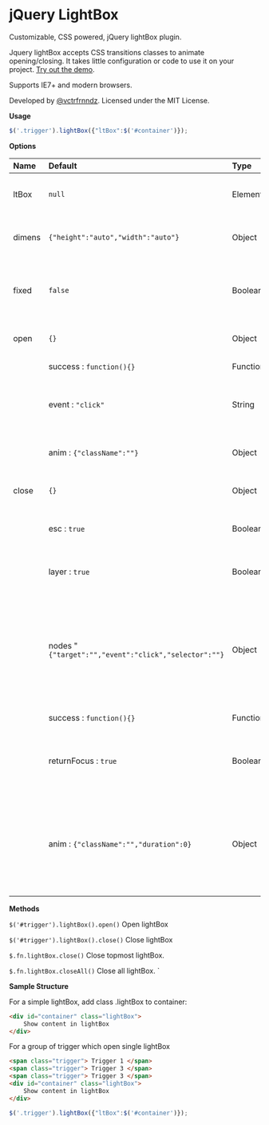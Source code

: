 jQuery LightBox
================

Customizable, CSS powered, jQuery lightBox plugin.

Jquery lightBox accepts CSS transitions classes to animate opening/closing. It takes little configuration or code to use it on your project. [Try out the demo](//vctrfrnndz.github.io/jquery-accordion).

Supports IE7+ and modern browsers.

Developed by [@vctrfrnndz](//vctrfrnndz.com). Licensed under the MIT License.

**Usage**

```javascript
$('.trigger').lightBox({"ltBox":$('#container')});
```

**Options**

Name             | Default   | Type              | Description
:----------------|:----------|:----------------- |:-----------
ltBox            | `null`                        | Element | HTML element to be shown in lightBox.               
dimens           | `{"height":"auto","width":"auto"}`| Object  | Dimensions of lightBox container.                  resetForm        | `false`                       | Boolean | Don't reset form inside lightBox on open and close.
fixed            | `false`                       | Boolean | Show lightBox in center of screen at absolute position.
open             | `{}`                          | Object  | Params to open lightBox
                 |  success  : `function(){}`    | Function | Open callback.
                 |  event    : `"click"`         | String   | Event to bind on trigger to opens lightBox.
                 |  anim     : `{"className":""}`| Object | classname to add animation while open.                  
close            | `{}`                          | Object   | Params to close lightBox.                 
                 |  esc      : `true`            | Boolean  | Close lightBox on escape key press.
                 | layer     : `true`            | Boolean  | Close lightBox on background layer click.
                 | nodes     " `{"target":"","event":"click","selector":""}`| Object  | Close lightBox on click of nodes. Specify selector to bind close using delegation under target.
                 |  success  : `function(){}`    | Function  | Close callback.
                 |  returnFocus : `true`         | Boolean  | Return focus to lightBox trigger element on close.
                 |  anim     : `{"className":"","duration":0}` | Object  | classname to add animation while close and duration of close animation. *Require by plugin.
                 
                  
**Methods**

`$('#trigger').lightBox().open()` Open lightBox

`$('#trigger').lightBox().close()` Close lightBox

`$.fn.lightBox.close()` Close topmost lightBox.

`$.fn.lightBox.closeAll()` Close all lightBox.
`

**Sample Structure**

For a simple lightBox, add class .lightBox to container:

```html
<div id="container" class="lightBox">
    Show content in lightBox
</div>
```

For a group of trigger which open single lightBox

```html
<span class="trigger"> Trigger 1 </span>
<span class="trigger"> Trigger 3 </span>
<span class="trigger"> Trigger 3 </span>
<div id="container" class="lightBox">
    Show content in lightBox
</div>
```

```javascript
$('.trigger').lightBox({"ltBox":$('#container')});
```
